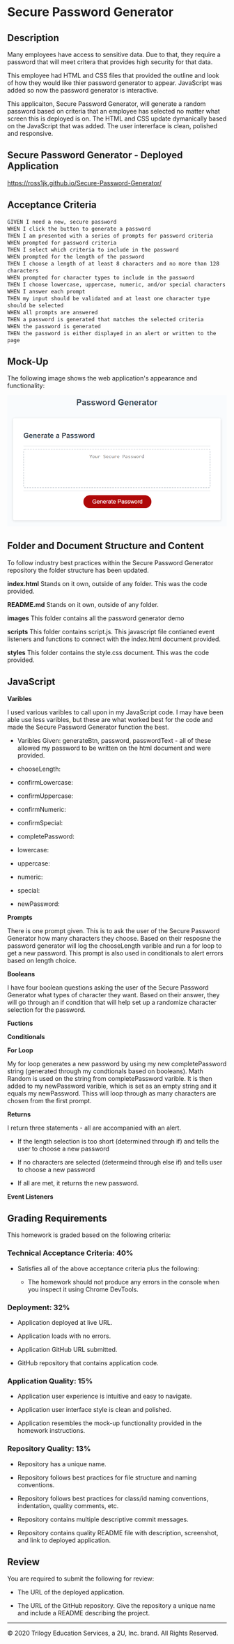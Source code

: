 # Secure Password Generator

## Description

Many employees have access to sensitive data. Due to that, they require a password that will meet critera that provides high security for that data. 

This employee had HTML and CSS files that provided the outline and look of how they would like thier password generator to appear. JavaScript was added so now the password generator is interactive. 

This applicaiton, Secure Password Generator, will generate a random password based on criteria that an employee has selected no matter what screen this is deployed is on. The HTML and CSS update dymanically based on the JavaScript that was added. The user intererface is clean, polished and responsive. 

## Secure Password Generator - Deployed Application

https://ross1jk.github.io/Secure-Password-Generator/ 


## Acceptance Criteria

```
GIVEN I need a new, secure password
WHEN I click the button to generate a password
THEN I am presented with a series of prompts for password criteria
WHEN prompted for password criteria
THEN I select which criteria to include in the password
WHEN prompted for the length of the password
THEN I choose a length of at least 8 characters and no more than 128 characters
WHEN prompted for character types to include in the password
THEN I choose lowercase, uppercase, numeric, and/or special characters
WHEN I answer each prompt
THEN my input should be validated and at least one character type should be selected
WHEN all prompts are answered
THEN a password is generated that matches the selected criteria
WHEN the password is generated
THEN the password is either displayed in an alert or written to the page
```

## Mock-Up

The following image shows the web application's appearance and functionality:

![password generator demo](./images/03-javascript-homework-demo.png)

## Folder and Document Structure and Content 
To follow industry best practices within the Secure Password Generator repository the folder structure has been updated.

  **index.html** 
  Stands on it own, outside of any folder. This was the code provided. 
  
  **README.md** 
  Stands on it own, outside of any folder.
  
  **images** 
  This folder contains all the password generator demo

  **scripts**
  This folder contains script.js. This javascript file contianed event listeners and functions to connect with the index.html document provided. 

  **styles** 
  This folder contains the style.css document. This was the code provided.


## JavaScript 

**Varibles**

I used various varibles to call upon in my JavaScript code. I may have been able use less varibles, but these are what worked best for the code and made the Secure Password Generator function the best.

* Varibles Given: generateBtn, password, passwordText - all of these allowed my password to be written on the html document and were provided. 

* chooseLength:

* confirmLowercase:

* confirmUppercase:

* confirmNumeric:

* confirmSpecial: 

* completePassword: 

* lowercase:

* uppercase:

* numeric:

* special: 

* newPassword: 

**Prompts**

There is one prompt given. This is to ask the user of the Secure Password Generator how many characters they choose. Based on their resposne the password generator will log the chooseLength varible and run a for loop to get a new password. This prompt is also used in conditionals to alert errors based on length choice. 

**Booleans**

I have four boolean questions asking the user of the Secure Password Generator what types of character they want. Based on their answer, they will go through an if condition that will help set up a randomize character selection for the password. 

**Fuctions**


**Conditionals**


**For Loop**

My for loop generates a new password by using my new completePassword string (generated through my condtionals based on booleans). Math Random is used on the string from completePassword varible. It is then added to my newPassword varible, which is set as an empty string and it equals my newPassword. Thiss will loop through as many characters are chosen from the first prompt.

**Returns**

I return three statements - all are accompanied with an alert.

* If the length selection is too short (determined through if) and tells the user to choose a new password 

* If no characters are selected (determeind through else if) and tells user to choose a new password 

* If all are met, it returns the new password. 

**Event Listeners**



## Grading Requirements

This homework is graded based on the following criteria: 

### Technical Acceptance Criteria: 40%

* Satisfies all of the above acceptance criteria plus the following:

  * The homework should not produce any errors in the console when you inspect it using Chrome DevTools.

### Deployment: 32%

* Application deployed at live URL.

* Application loads with no errors.

* Application GitHub URL submitted.

* GitHub repository that contains application code.

### Application Quality: 15%

* Application user experience is intuitive and easy to navigate.

* Application user interface style is clean and polished.

* Application resembles the mock-up functionality provided in the homework instructions.

### Repository Quality: 13%

* Repository has a unique name.

* Repository follows best practices for file structure and naming conventions.

* Repository follows best practices for class/id naming conventions, indentation, quality comments, etc.

* Repository contains multiple descriptive commit messages.

* Repository contains quality README file with description, screenshot, and link to deployed application.


## Review

You are required to submit the following for review:

* The URL of the deployed application.

* The URL of the GitHub repository. Give the repository a unique name and include a README describing the project.

- - -
© 2020 Trilogy Education Services, a 2U, Inc. brand. All Rights Reserved.
